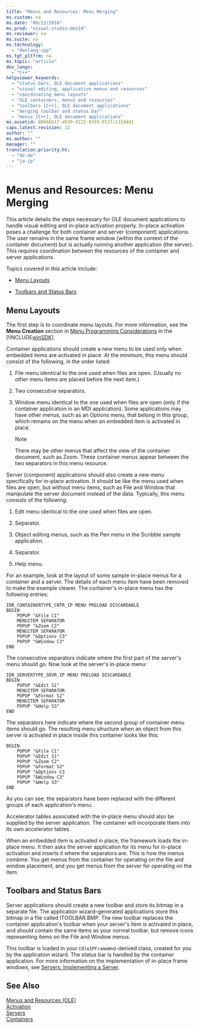 ```yaml
---
title: "Menus and Resources: Menu Merging"
ms.custom: na
ms.date: "09/22/2016"
ms.prod: "visual-studio-dev14"
ms.reviewer: na
ms.suite: na
ms.technology: 
  - "devlang-cpp"
ms.tgt_pltfrm: na
ms.topic: "article"
dev_langs: 
  - "C++"
helpviewer_keywords: 
  - "status bars, OLE document applications"
  - "visual editing, application menus and resources"
  - "coordinating menu layouts"
  - "OLE containers, menus and resources"
  - "toolbars [C++], OLE document applications"
  - "merging toolbar and status bar"
  - "menus [C++], OLE document applications"
ms.assetid: 80b6bb17-d830-4122-83f0-651fc112d4d1
caps.latest.revision: 12
author: ""
ms.author: ""
manager: ""
translation.priority.ht: 
  - "de-de"
  - "ja-jp"
---
```

# Menus and Resources: Menu Merging
This article details the steps necessary for OLE document applications to handle visual editing and in-place activation properly. In-place activation poses a challenge for both container and server (component) applications. The user remains in the same frame window (within the context of the container document) but is actually running another application (the server). This requires coordination between the resources of the container and server applications.  
  
 Topics covered in this article include:  
  
-   [Menu Layouts](#_core_menu_layouts)  
  
-   [Toolbars and Status Bars](#_core_toolbars_and_status_bars)  
  
##  <a name="_core_menu_layouts"></a> Menu Layouts  
 The first step is to coordinate menu layouts. For more information, see the **Menu Creation** section in [Menu Programming Considerations](https://msdn.microsoft.com/en-us/library/ms647557.aspx) in the [!INCLUDE[winSDK](../vs140/includes/winsdk_md.md)].  
  
 Container applications should create a new menu to be used only when embedded items are activated in place. At the minimum, this menu should consist of the following, in the order listed:  
  
1.  File menu identical to the one used when files are open. (Usually no other menu items are placed before the next item.)  
  
2.  Two consecutive separators.  
  
3.  Window menu identical to the one used when files are open (only if the container application in an MDI application). Some applications may have other menus, such as an Options menu, that belong in this group, which remains on the menu when an embedded item is activated in place.  
  
    > [!NOTE]
    >  There may be other menus that affect the view of the container document, such as Zoom. These container menus appear between the two separators in this menu resource.  
  
 Server (component) applications should also create a new menu specifically for in-place activation. It should be like the menu used when files are open, but without menu items, such as File and Window that manipulate the server document instead of the data. Typically, this menu consists of the following:  
  
1.  Edit menu identical to the one used when files are open.  
  
2.  Separator.  
  
3.  Object editing menus, such as the Pen menu in the Scribble sample application.  
  
4.  Separator.  
  
5.  Help menu.  
  
 For an example, look at the layout of some sample in-place menus for a container and a server. The details of each menu item have been removed to make the example clearer. The container's in-place menu has the following entries:  
  
```  
IDR_CONTAINERTYPE_CNTR_IP MENU PRELOAD DISCARDABLE   
BEGIN  
    POPUP "&File C1"  
    MENUITEM SEPARATOR  
    POPUP "&Zoom C2"  
    MENUITEM SEPARATOR  
    POPUP "&Options C3"  
    POPUP "&Window C3"  
END  
```  
  
 The consecutive separators indicate where the first part of the server's menu should go. Now look at the server's in-place menu:  
  
```  
IDR_SERVERTYPE_SRVR_IP MENU PRELOAD DISCARDABLE   
BEGIN  
    POPUP "&Edit S1"  
    MENUITEM SEPARATOR  
    POPUP "&Format S2"  
    MENUITEM SEPARATOR  
    POPUP "&Help S3"  
END  
```  
  
 The separators here indicate where the second group of container menu items should go. The resulting menu structure when an object from this server is activated in place inside this container looks like this:  
  
```  
BEGIN  
    POPUP "&File C1"  
    POPUP "&Edit S1"  
    POPUP "&Zoom C2"  
    POPUP "&Format S2"  
    POPUP "&Options C3  
    POPUP "&Window C3"  
    POPUP "&Help S3"  
END  
```  
  
 As you can see, the separators have been replaced with the different groups of each application's menu.  
  
 Accelerator tables associated with the in-place menu should also be supplied by the server application. The container will incorporate them into its own accelerator tables.  
  
 When an embedded item is activated in place, the framework loads the in-place menu. It then asks the server application for its menu for in-place activation and inserts it where the separators are. This is how the menus combine. You get menus from the container for operating on the file and window placement, and you get menus from the server for operating on the item.  
  
##  <a name="_core_toolbars_and_status_bars"></a> Toolbars and Status Bars  
 Server applications should create a new toolbar and store its bitmap in a separate file. The application wizard–generated applications store this bitmap in a file called ITOOLBAR.BMP. The new toolbar replaces the container application's toolbar when your server's item is activated in place, and should contain the same items as your normal toolbar, but remove icons representing items on the File and Window menus.  
  
 This toolbar is loaded in your `COleIPFrameWnd`-derived class, created for you by the application wizard. The status bar is handled by the container application. For more information on the implementation of in-place frame windows, see [Servers: Implementing a Server](../vs140/servers--implementing-a-server.md).  
  
## See Also  
 [Menus and Resources (OLE)](../vs140/menus-and-resources--ole-.md)   
 [Activation](../vs140/activation--c---.md)   
 [Servers](../vs140/servers.md)   
 [Containers](../vs140/containers.md)